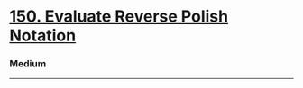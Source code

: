 # [150. Evaluate Reverse Polish Notation](https://leetcode.com/problems/evaluate-reverse-polish-notation/)
### Medium 
-------

